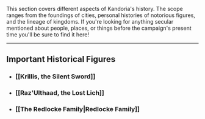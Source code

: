 This section covers different aspects of Kandoria's history. The scope ranges from the foundings of cities, personal histories of notorious figures, and the lineage of kingdoms. If you're looking for anything secular mentioned about people, places, or things before the campaign's present time you'll be sure to find it here!

---
## Important Historical Figures
- ### [[Krillis, the Silent Sword]]
- ### [[Raz'Ulthaad, the Lost Lich]]
- ### [[The Redlocke Family|Redlocke Family]]